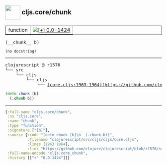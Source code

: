 ## <img width="48px" valign="middle" src="http://i.imgur.com/Hi20huC.png"> cljs.core/chunk

 <table border="1">
<tr>
<td>function</td>
<td><a href="https://github.com/cljsinfo/api-refs/tree/0.0-1424"><img valign="middle" alt="[+] 0.0-1424" src="https://img.shields.io/badge/+-0.0--1424-lightgrey.svg"></a> </td>
</tr>
</table>

 <samp>
(__chunk__ b)<br>
</samp>

```
(no docstring)
```

---

 <pre>
clojurescript @ r1576
└── src
    └── cljs
        └── cljs
            └── <ins>[core.cljs:1963-1964](https://github.com/clojure/clojurescript/blob/r1576/src/cljs/cljs/core.cljs#L1963-L1964)</ins>
</pre>

```clj
(defn chunk [b]
  (.chunk b))
```


---

```clj
{:full-name "cljs.core/chunk",
 :ns "cljs.core",
 :name "chunk",
 :type "function",
 :signature ["[b]"],
 :source {:code "(defn chunk [b]\n  (.chunk b))",
          :filename "clojurescript/src/cljs/cljs/core.cljs",
          :lines [1963 1964],
          :link "https://github.com/clojure/clojurescript/blob/r1576/src/cljs/cljs/core.cljs#L1963-L1964"},
 :full-name-encode "cljs.core_chunk",
 :history [["+" "0.0-1424"]]}

```
